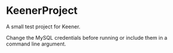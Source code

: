# KeenerProject
A small test project for Keener.

Change the MySQL credentials before running or include them in a command line argument.


